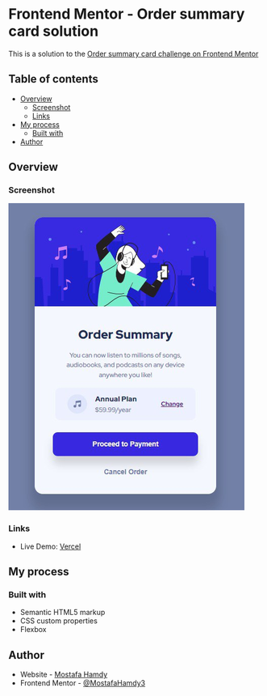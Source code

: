 # Frontend Mentor - Order summary card solution

This is a solution to the [Order summary card challenge on Frontend Mentor](https://www.frontendmentor.io/challenges/order-summary-component-QlPmajDUj)

## Table of contents

- [Overview](#overview)
  - [Screenshot](#screenshot)
  - [Links](#links)
- [My process](#my-process)
  - [Built with](#built-with)
- [Author](#author)

## Overview

### Screenshot

![](images/msg-684923043-23021.jpg)

### Links

- Live Demo: [Vercel](https://mostafa-order-summary.vercel.app/)

## My process

### Built with

- Semantic HTML5 markup
- CSS custom properties
- Flexbox

## Author

- Website - [Mostafa Hamdy](https://mostafa-portfolio.vercel.app/)
- Frontend Mentor - [@MostafaHamdy3](https://www.frontendmentor.io/profile/MostafaHamdy3)
